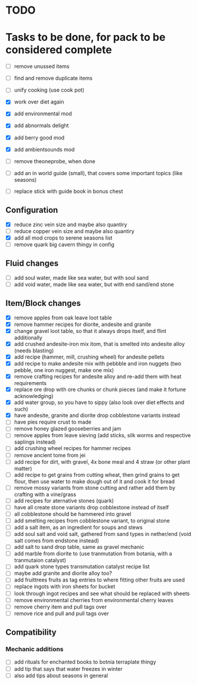 # TODO

# Tasks to be done, for pack to be considered complete

- [ ] remove unussed items
- [ ] find and remove duplicate items
- [ ] unify cooking (use cook pot)
- [x] work over diet again

- [x] add environmental mod
- [x] add abnormals delight
- [x] add berry good mod
- [x] add ambientsounds mod
- [ ] remove theoneprobe, when done

- [ ] add an in world guide (small), that covers some important topics (like seasons)
- [ ] replace stick with guide book in bonus chest


## Configuration

- [x] reduce zinc vein size and maybe also quantiry
- [ ] reduce copper vein size and maybe also quantiry
- [x] add all mod crops to serene seasons list
- [ ] remove quark big cavern thingy in config

## Fluid changes

- [ ] add soul water, made like sea water, but with soul sand
- [ ] add void water, made like sea water, but with end sand/end stone

## Item/Block changes

- [x] remove apples from oak leave loot table
- [x] remove hammer recipes for diorite, andesite and granite
- [x] change gravel loot table, so that it always drops itself, and flint additionally
- [x] add crushed andesite-iron mix itom, that is smelted into andesite alloy (needs blasting)
- [x] add recipe (hammer, mill, crushing wheel) for andesite pellets
- [x] add recipe to make andesite mix with pebbble and iron nuggets (two pebble, one iron nuggest, make one mix)
- [x] remove crafting recipes for andesite alloy and re-add them with heat requirements
- [x] replace ore drop with ore chunks or chunk pieces (and make it fortune acknowledging)
- [x] add water group, so you have to sippy (also look over diet effects and such)
- [x] have andesite, granite and diorite drop cobblestone variants instead
- [ ] have pies require crust to made
- [ ] remove honey glazed gooseberries and jam
- [ ] remove apples from leave sieving (add sticks, silk worms and respective saplings instead)
- [ ] add crushing wheel recipes for hammer recipes
- [ ] remove ancient tome from jei
- [ ] add recipe for dirt, with gravel, 4x bone meal and 4 straw (or other plant matter)
- [ ] add recipe to get grains from cutting wheat, then grind grains to get flour, then use water to make dough out of it and cook it for bread
- [ ] remove mossy variants from stone cutting and rather add them by crafting with a vine/grass
- [ ] add recipes for aternative stones (quark)
- [ ] have all create stone variants drop cobblestone instead of itself
- [ ] all cobblestone should be hammered into gravel
- [ ] add smelting recipes from cobblestone variant, to original stone
- [ ] add a salt item, as an ingredient for soups and stews
- [ ] add soul salt and void salt, gathered from sand types in nether/end (void salt comes from endstone instead)
- [ ] add salt to sand drop table, same as gravel mechanic
- [ ] add marble from diorite to (use tranmutation from botania, with a tranmutaion catalyst)
- [ ] add quark stone types transmutation catalyst recipe list
- [ ] maybe add granite and diorite alloy too?
- [ ] add fruittrees fruits as tag entries to where fitting other fruits are used
- [ ] replace ingots with iron sheets for bucket
- [ ] look through ingot recipes and see what should be replaced with sheets
- [ ] remove environmental cherries from environmental cherry leaves
- [ ] remove cherry item and pull tags over
- [ ] remove rice and pull and pull tags over

## Compatibility

### Mechanic additions
- [ ] add rituals for enchanted books to botnia terraplate thingy
- [ ] add tip that says that water freezes in winter
- [ ] also add tips about seasons in general
